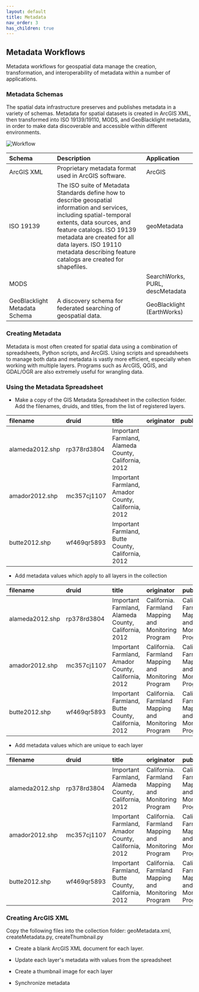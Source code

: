 ```yaml
---
layout: default
title: Metadata
nav_order: 3
has_children: true
---
```

## Metadata Workflows

Metadata workflows for geospatial data manage the creation, transformation, and interoperability of metadata within a number of applications.

### Metadata Schemas

The spatial data infrastructure preserves and publishes metadata in a variety of schemas. Metadata for spatial datasets is created in ArcGIS XML, then transformed into ISO 19139/19110, MODS, and GeoBlacklight metadata, in order to make data discoverable and accessible within different environments.

![Workflow](https://github.com/kimdurante/geospatial-data-management/blob/main/images/MDWorkflow.jpg?raw=true)

|Schema|Description|Application|
|:--|:--|:--|
|ArcGIS XML|Proprietary metadata format used in ArcGIS software.|ArcGIS|
|ISO 19139|The ISO suite of Metadata Standards define how to describe geospatial information and services, including spatial-temporal extents, data sources, and feature catalogs. ISO 19139 metadata are created for all data layers. ISO 19110 metadata describing feature catalogs are created for shapefiles.|geoMetadata |
|MODS||SearchWorks, PURL, descMetadata|
|GeoBlacklight Metadata Schema|A discovery schema for federated searching of geospatial data.|GeoBlacklight (EarthWorks)|

### Creating Metadata

Metadata is most often created for spatial data using a combination of spreadsheets, Python scripts, and ArcGIS. Using scripts and spreadsheets to manage both data and metadata is vastly more efficient, especially when working with multiple layers. Programs such as ArcGIS, QGIS, and GDAL/OGR are also extremely useful for wrangling data.

### Using the Metadata Spreadsheet

* Make a copy of the GIS Metadata Spreadsheet in the collection folder. Add the filenames, druids, and titles, from the list of registered layers.

|filename|druid|title|originator|publisher|abstract|theme|place|temporalBegin|temporalEnd|collectionTitle|
|:-----|:-----|:-----|:-----|:-----|:-----|:-----|:-----|:-----|:-----|:-----|
|alameda2012.shp|rp378rd3804|Important Farmland, Alameda County, California, 2012||
|amador2012.shp|mc357cj1107|Important Farmland, Amador County, California, 2012||
|butte2012.shp|wf469qr5893|Important Farmland, Butte County, California, 2012||

* Add metadata values which apply to all layers in the collection

|filename|druid|title|originator|publisher|abstract|theme|place|temporalBegin|temporalEnd|collectionTitle|
|:-----|:-----|:-----|:-----|:-----|:-----|:-----|:-----|:-----|:-----|:-----|
|alameda2012.shp|rp378rd3804|Important Farmland, Alameda County, California, 2012|California. Farmland Mapping and Monitoring Program|California. Farmland Mapping and Monitoring Program||Land use\|Farming||2012||California Farmland Mapping and Monitoring Program, 2012||
|amador2012.shp|mc357cj1107|Important Farmland, Amador County, California, 2012|California. Farmland Mapping and Monitoring Program|California. Farmland Mapping and Monitoring Program||Land use\|Farming||2012||California Farmland Mapping and Monitoring Program, 2012||
|butte2012.shp|wf469qr5893|Important Farmland, Butte County, California, 2012|California. Farmland Mapping and Monitoring Program|California. Farmland Mapping and Monitoring Program||Land use\|Farming||2012||California Farmland Mapping and Monitoring Program, 2012||

* Add metadata values which are unique to each layer

|filename|druid|title|originator|publisher|abstract|theme|place|temporalBegin|temporalEnd|collectionTitle|
|:-----|:-----|:-----|:-----|:-----|:-----|:-----|:-----|:-----|:-----|:-----|
|alameda2012.shp|rp378rd3804|Important Farmland, Alameda County, California, 2012|California. Farmland Mapping and Monitoring Program|California. Farmland Mapping and Monitoring Program||Land use\|Farming||2012||California Farmland Mapping and Monitoring Program, 2012||
|amador2012.shp|mc357cj1107|Important Farmland, Amador County, California, 2012|California. Farmland Mapping and Monitoring Program|California. Farmland Mapping and Monitoring Program||Land use\|Farming||2012||California Farmland Mapping and Monitoring Program, 2012||
|butte2012.shp|wf469qr5893|Important Farmland, Butte County, California, 2012|California. Farmland Mapping and Monitoring Program|California. Farmland Mapping and Monitoring Program||Land use\|Farming||2012||California Farmland Mapping and Monitoring Program, 2012||

### Creating ArcGIS XML

Copy the following files into the collection folder: geoMetadata.xml, createMetadata.py, createThumbnail.py

* Create a blank ArcGIS XML document for each layer. 

* Update each layer's metadata with values from the spreadsheet

* Create a thumbnail image for each layer

* Synchronize metadata









